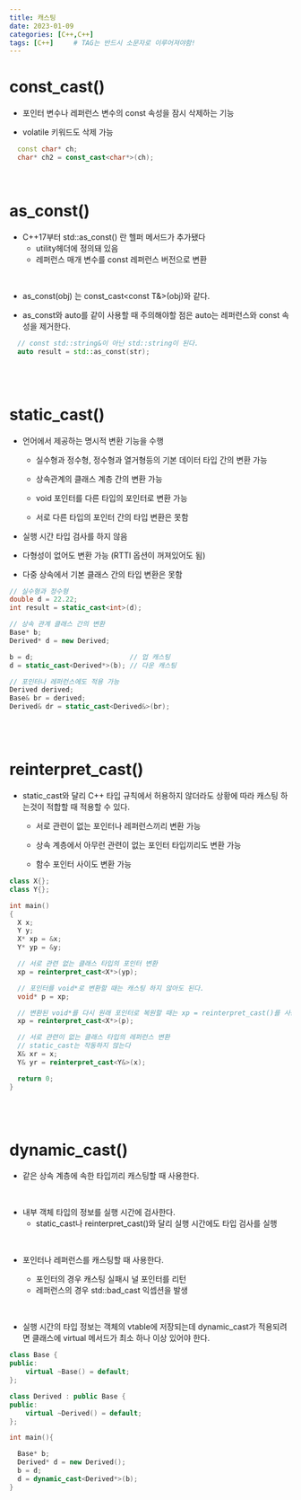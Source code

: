 ```yaml
---
title: 캐스팅
date: 2023-01-09
categories: [C++,C++]
tags: [C++]		# TAG는 반드시 소문자로 이루어져야함!
---
```


const_cast()
==================
* 포인터 변수나 레퍼런스 변수의 const 속성을 잠시 삭제하는 기능

* volatile 키워드도 삭제 가능

```c++
  const char* ch;
  char* ch2 = const_cast<char*>(ch);
```

<br>

as_const()
==================
* C++17부터 std::as_const() 란 헬퍼 메서드가 추가됐다
  * utility헤더에 정의돼 있음
  * 레퍼런스 매개 변수를 const 레퍼런스 버전으로 변환

<br>

* as_const(obj) 는 const_cast<const T&>(obj)와 같다.

* as_const와 auto를 같이 사용할 때 주의해야할 점은 auto는 레퍼런스와 const 속성을 제거한다.
  
```c++
  // const std::string&이 아닌 std::string이 된다.
  auto result = std::as_const(str);
```
<br><br>

static_cast()
==========================
* 언어에서 제공하는 명시적 변환 기능을 수행
  
  * 실수형과 정수형, 정수형과 열거형등의 기본 데이터 타입 간의 변환 가능
  
  * 상속관계의 클래스 계층 간의 변환 가능

  * void 포인터를 다른 타입의 포인터로 변환 가능

  * 서로 다른 타입의 포인터 간의 타입 변환은 못함

* 실행 시간 타입 검사를 하지 않음

* 다형성이 없어도 변환 가능 (RTTI 옵션이 꺼져있어도 됨)

* 다중 상속에서 기본 클래스 간의 타입 변환은 못함

```c++
// 실수형과 정수형
double d = 22.22;
int result = static_cast<int>(d);

// 상속 관계 클래스 간의 변환
Base* b;
Derived* d = new Derived;

b = d;                        // 업 캐스팅
d = static_cast<Derived*>(b); // 다운 캐스팅

// 포인터나 레퍼런스에도 적용 가능
Derived derived;
Base& br = derived;
Derived& dr = static_cast<Derived&>(br);
```

<br><br>


reinterpret_cast()
========================
* static_cast와 달리 C++ 타입 규칙에서 허용하지 않더라도 상황에 따라 캐스팅 하는것이 적합할 때 적용할 수 있다.

  * 서로 관련이 없는 포인터나 레퍼런스끼리 변환 가능
  
  * 상속 계층에서 아무런 관련이 없는 포인터 타입끼리도 변환 가능

  * 함수 포인터 사이도 변환 가능
  
```c++
class X{};
class Y{};

int main()
{
  X x;
  Y y;
  X* xp = &x;
  Y* yp = &y;

  // 서로 관련 없는 클래스 타입의 포인터 변환
  xp = reinterpret_cast<X*>(yp);

  // 포인터를 void*로 변환할 때는 캐스팅 하지 않아도 된다.
  void* p = xp;

  // 변환된 void*를 다시 원래 포인터로 복원할 때는 xp = reinterpret_cast()를 사용해야 한다.
  xp = reinterpret_cast<X*>(p);

  // 서로 관련이 없는 클래스 타입의 레퍼런스 변환
  // static_cast는 작동하지 않는다
  X& xr = x;
  Y& yr = reinterpret_cast<Y&>(x);

  return 0;
}
```

<br><br>

dynamic_cast()
=========================
* 같은 상속 계층에 속한 타입끼리 캐스팅할 때 사용한다.

<br>

* 내부 객체 타입의 정보를 실행 시간에 검사한다.
  * static_cast나 reinterpret_cast()와 달리 실행 시간에도 타입 검사를 실행
  
<br>

* 포인터나 레퍼런스를 캐스팅할 때 사용한다.

  * 포인터의 경우 캐스팅 실패시 널 포인터를 리턴
  * 레퍼런스의 경우 std::bad_cast 익셉션을 발생

<br>

* 실행 시간의 타입 정보는 객체의 vtable에 저장되는데 dynamic_cast가 적용되려면 클래스에 virtual 메서드가 최소 하나 이상 있어야 한다.

```c++
class Base {
public:
    virtual ~Base() = default;
};

class Derived : public Base {
public:
    virtual ~Derived() = default;
};

int main(){

  Base* b;
  Derived* d = new Derived();
  b = d;
  d = dynamic_cast<Derived*>(b);
}
```


